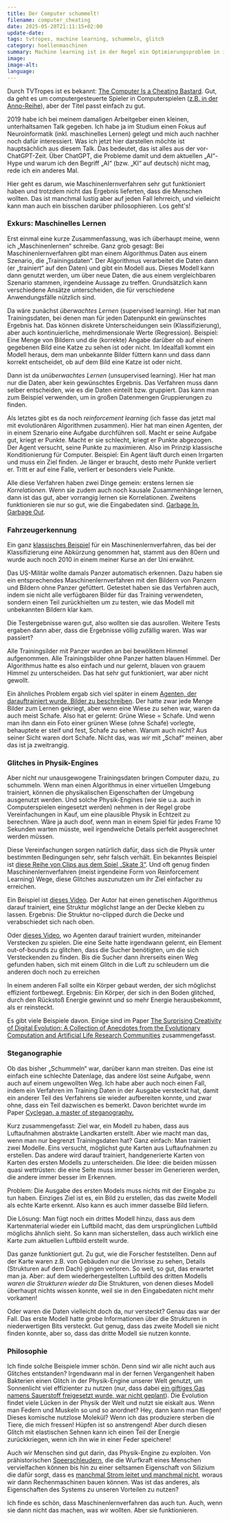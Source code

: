 ```yaml
---
title: Der Computer schummelt!
filename: computer_cheating
date: 2025-05-20T21:11:15+02:00
update-date:
tags: tvtropes, machine learning, schummeln, glitch
category: hoellenmaschinen
summary: Machine learning ist in der Regel ein Optimierungsproblem in irgendeiner Form. Wenn wenn man nicht aufpasst, dann finden gute machine learning-Algorithmen Schlupflöcher in den Randbedingungen und „schummeln“. Ein paar Beispiele.
image:
image-alt:
language:
---
```


Durch TVTropes ist es bekannt: [The Computer Is a Cheating Bastard](https://tvtropes.org/pmwiki/pmwiki.php/Main/TheComputerIsACheatingBastard). Gut, da geht es um computergesteuerte Spieler in Computerspielen ([z.B. in der Anno-Reihe](/blogposts/old_1609799)), aber der Titel passt einfach zu gut.

2019 habe ich bei meinem damaligen Arbeitgeber einen kleinen, unterhaltsamen Talk gegeben. Ich habe ja im Studium einen Fokus auf Neuroinformatik (inkl. maschinelles Lernen) gelegt und mich auch nachher noch dafür interessiert. Was ich jetzt hier darstellen möchte ist hauptsächlich aus diesem Talk. Das bedeutet, das ist alles aus der vor-ChatGPT-Zeit. Über ChatGPT, die Probleme damit und dem aktuellen „AI“-Hype und warum ich den Begriff „AI“ (bzw. „KI“ auf deutsch) nicht mag, rede ich ein anderes Mal.

Hier geht es darum, wie Maschinenlernverfahren sehr gut funktioniert haben und trotzdem nicht das Ergebnis lieferten, dass die Menschen wollten. Das ist manchmal lustig aber auf jeden Fall lehrreich, und vielleicht kann man auch ein bisschen darüber philosophieren. Los geht's!

### Exkurs: Maschinelles Lernen

Erst einmal eine kurze Zusammenfassung, was ich überhaupt meine, wenn ich „Maschinenlernen“ schreibe. Ganz grob gesagt: Bei Maschinenlernverfahren gibt man einem Algorithmus Daten aus einem Szenario, die „Trainingsdaten“. Der Algorithmus verarbeitet die Daten dann (er „trainiert“ auf den Daten) und gibt ein Modell aus. Dieses Modell kann dann genutzt werden, um über neue Daten, die aus einem vergleichbaren Szenario stammen, irgendeine Aussage zu treffen. Grundsätzlich kann verschiedene Ansätze unterscheiden, die für verschiedene Anwendungsfälle nützlich sind.

Da wäre zunächst *überwachtes Lernen* (supervised learning). Hier hat man Trainingsdaten, bei denen man für jeden Datenpunkt ein gewünschtes Ergebnis hat. Das können diskrete Unterscheidungen sein (Klassifizierung), aber auch kontinuierliche, mehrdimensionale Werte (Regression). Beispiel: Eine Menge von Bildern und die (korrekte) Angabe darüber ob auf einem gegebenen Bild eine Katze zu sehen ist oder nicht. Im Idealfall kommt ein Modell heraus, dem man unbekannte Bilder füttern kann und dass dann korrekt entscheidet, ob auf dem Bild eine Katze ist oder nicht.

Dann ist da *unüberwachtes Lernen* (unsupervised learning). Hier hat man nur die Daten, aber kein gewünschtes Ergebnis. Das Verfahren muss dann selber entscheiden, wie es die Daten einteilt bzw. gruppiert. Das kann man zum Beispiel verwenden, um in großen Datenmengen Gruppierungen zu finden.

Als letztes gibt es da noch *reinforcement learning* (ich fasse das jetzt mal mit evolutionären Algorithmen zusammen). Hier hat man einen Agenten, der in einem Szenario eine Aufgabe durchführen soll. Macht er seine Aufgabe gut, kriegt er Punkte. Macht er sie schlecht, kriegt er Punkte abgezogen. Der Agent versucht, seine Punkte zu maximieren. Also im Prinzip klassische Konditionierung für Computer. Beispiel: Ein Agent läuft durch einen Irrgarten und muss ein Ziel finden. Je länger er braucht, desto mehr Punkte verliert er. Tritt er auf eine Falle, verliert er besonders viele Punkte.

Alle diese Verfahren haben zwei Dinge gemein: erstens lernen sie _Korrelationen_. Wenn sie zudem auch noch kausale Zusammenhänge lernen, dann ist das gut, aber vorrangig lernen sie Korrelationen. Zweitens funktionieren sie nur so gut, wie die Eingabedaten sind. [Garbage In, Garbage Out](https://de.wikipedia.org/wiki/Garbage_In,_Garbage_Out).

### Fahrzeugerkennung

Ein ganz [klassisches Beispiel](https://neil.fraser.name/writing/tank/) für ein Maschinenlernverfahren, das bei der Klassifizierung eine Abkürzung genommen hat, stammt aus den 80ern und wurde auch noch 2010 in einem meiner Kurse an der Uni erwähnt.

Das US-Militär wollte damals Panzer automatisch erkennen. Dazu haben sie ein entsprechendes Maschinenlernverfahren mit den Bildern von Panzern und Bildern ohne Panzer gefüttert. Getestet haben sie das Verfahren auch, indem sie nicht alle verfügbaren Bilder für das Training verwendeten, sondern einen Teil zurückhielten um zu testen, wie das Modell mit unbekannten Bildern klar kam.

Die Testergebnisse waren gut, also wollten sie das ausrollen. Weitere Tests ergaben dann aber, dass die Ergebnisse völlig zufällig waren. Was war passiert?

Alle Trainingsilder mit Panzer wurden an bei bewölktem Himmel aufgenommen. Alle Trainingsbilder ohne Panzer hatten blauen Himmel. Der Algorithmus hatte es also einfach und nur gelernt, blauen von grauem Himmel zu unterscheiden. Das hat sehr gut funktioniert, war aber nicht gewollt.

Ein ähnliches Problem ergab sich viel später in einem [Agenten, der darauftrainiert wurde, Bilder zu beschreiben](https://www.aiweirdness.com/do-neural-nets-dream-of-electric-18-03-02/). Der hatte zwar jede Menge Bilder zum Lernen gekriegt, aber wenn eine Wiese zu sehen war, waren da auch meist Schafe. Also hat er gelernt: Grüne Wiese = Schafe. Und wenn man ihn dann ein Foto einer grünen Wiese (ohne Schafe) vorlegte, behauptete er steif und fest, Schafe zu sehen. Warum auch nicht? Aus seiner Sicht waren dort Schafe. Nicht das, was _wir_ mit „Schaf“ meinen, aber das ist ja zweitrangig.

### Glitches in Physik-Engines

Aber nicht nur unausgewogene Trainingsdaten bringen Computer dazu, zu schummeln. Wenn man einen Algorithmus in einer virtuellen Umgebung trainiert, können die physikalischen Eigenschaften der Umgebung ausgenutzt werden. Und solche Physik-Engines (wie sie u.a. auch in Computerspielen eingesetzt werden) nehmen in der Regel grobe Vereinfachungen in Kauf, um eine plausible Physik in Echtzeit zu berechnen. Wäre ja auch doof, wenn man in einem Spiel für jedes Frame 10 Sekunden warten müsste, weil irgendwelche Details perfekt ausgerechnet werden müssen.

Diese Vereinfachungen sorgen natürlich dafür, dass sich die Physik unter bestimmten Bedingungen sehr, sehr falsch verhält. Ein bekanntes Beispiel ist [diese Reihe von Clips aus dem Spiel „Skate 3“](https://www.youtube.com/watch?v=vfl33Tn0pYc). Und oft genug finden Maschinenlernverfahren (meist irgendeine Form von Reinforcement Learning) Wege, diese Glitches auszunutzen um ihr Ziel einfacher zu erreichen.

Ein Beispiel ist [dieses Video](https://www.youtube.com/watch?v=ppf3VqpsryU). Der Autor hat einen genetischen Algorithmus darauf trainiert, eine Struktur möglichst lange an der Decke kleben zu lassen. Ergebnis: Die Struktur no-clipped durch die Decke und verabschiedet sich nach oben.

Oder [dieses Video](https://www.youtube.com/watch?v=Lu56xVlZ40M), wo Agenten darauf trainiert wurden, miteinander Verstecken zu spielen. Die eine Seite hatte irgendwann gelernt, ein Element out-of-bounds zu glitchen, dass die Sucher benötigten, um die sich Versteckenden zu finden. Bis die Sucher dann ihrerseits einen Weg gefunden haben, sich mit einem Glitch in die Luft zu schleudern um die anderen doch noch zu erreichen

In einem anderen Fall sollte ein Körper gebaut werden, der sich möglichst effizient fortbewegt. Ergebnis: Ein Körper, der sich in den Boden glitched, durch den Rückstoß Energie gewinnt und so mehr Energie herausbekommt, als er reinsteckt.

Es gibt viele Beispiele davon. Einige sind im Paper [The Surprising Creativity of Digital Evolution: A Collection of Anecdotes from the Evolutionary Computation and Artificial Life Research Communities](https://arxiv.org/pdf/1803.03453) zusammengefasst.

### Steganographie

Ob das bisher „Schummeln“ war, darüber kann man streiten. Das eine ist einfach eine schlechte Datenlage, das andere löst seine Aufgabe, wenn auch auf einem ungewollten Weg. Ich habe aber auch noch einen Fall, indem ein Verfahren im Training Daten in der Ausgabe versteckt hat, damit ein anderer Teil des Verfahrens sie wieder aufbereiten konnte, und zwar ohne, dass ein Teil dazwischen es bemerkt. Davon berichtet wurde im Paper [Cyclegan, a master of steganography.](https://arxiv.org/pdf/1712.02950)

Kurz zusammengefasst: Ziel war, ein Modell zu haben, dass aus Luftaufnahmen abstrakte Landkarten erstellt. Aber wie macht man das, wenn man nur begrenzt Trainingsdaten hat? Ganz einfach: Man trainiert zwei Modelle. Eins versucht, möglichst gute Karten aus Luftaufnahmen zu erstellen. Das andere wird darauf trainiert, handgenerierte Karten von Karten des ersten Modells zu unterscheiden. Die Idee: die beiden müssen quasi wettrüsten: die eine Seite muss immer besser im Generieren werden, die andere immer besser im Erkennen.

Problem: Die Ausgabe des ersten Models muss nichts mit der Eingabe zu tun haben. Einziges Ziel ist es, ein Bild zu erstellen, das das zweite Modell als echte Karte erkennt. Also kann es auch immer dasselbe Bild liefern.

Die Lösung: Man fügt noch ein drittes Modell hinzu, dass aus dem Kartenmaterial wieder ein Luftbild macht, das dem ursprünglichen Luftbild möglichs ähnlich sieht. So kann man sicherstellen, dass auch wirklich eine Karte zum aktuellen Luftbild erstellt wurde.

Das ganze funktioniert gut. Zu gut, wie die Forscher feststellten. Denn auf der Karte waren z.B. von Gebäuden nur die Umrisse zu sehen, Details (Strukturen auf dem Dach) gingen verloren. So weit, so gut, das erwartet man ja. Aber: auf dem wiederhergestellten Luftbild des dritten Modells _waren die Strukturen wieder da_ Die Strukturen, von denen dieses Modell überhaupt nichts wissen konnte, weil sie in den Eingabedaten nicht mehr vorkamen!

Oder waren die Daten vielleicht doch da, nur versteckt? Genau das war der Fall. Das erste Modell hatte grobe Informationen über die Strukturen in niederwertigen Bits versteckt. Gut genug, dass das zweite Modell sie nicht finden konnte, aber so, dass das dritte Modell sie nutzen konnte.

### Philosophie

Ich finde solche Beispiele immer schön. Denn sind wir alle nicht auch aus Glitches entstanden? Irgendwann mal in der fernen Vergangenheit haben Bakterien einen Glitch in der Physik-Engine unserer Welt genutzt, um Sonnenlicht viel effizienter zu nutzen (nur, dass dabei [ein giftiges Gas namens Sauerstoff freigesetzt wurde, war nicht geplant](https://de.wikipedia.org/wiki/Gro%C3%9Fe_Sauerstoffkatastrophe)). Die Evolution findet viele Lücken in der Physik der Welt und nutzt sie eiskalt aus. Wenn man Federn und Muskeln so und so anordnet? Hey, dann kann man fliegen! Dieses komische nutzlose Molekül? Wenn ich das produziere sterben die Tiere, die mich fressen! Hüpfen ist so anstrengend! Aber durch diesen Glitch mit elastischen Sehnen kann ich einen Teil der Energie zurückkriegen, wenn ich ihn wie in einer Feder speichere!

Auch wir Menschen sind gut darin, das Physik-Engine zu exploiten. Von prähistorischen [Speerschleudern](https://de.wikipedia.org/wiki/Speerschleuder), die die Wurfkraft eines Menschen vervielfachen können bis hin zu einer seltsamen Eigenschaft von Silizium die dafür sorgt, dass es [manchmal Strom leitet und manchmal nicht](https://de.wikipedia.org/wiki/Halbleiter), woraus wir dann Rechenmaschinen bauen können. Was ist das anderes, als Eigenschaften des Systems zu unseren Vorteilen zu nutzen?

Ich finde es schön, dass Maschinenlernverfahren das auch tun. Auch, wenn sie dann nicht das machen, was wir wollten. Aber sie funktionieren.
